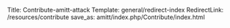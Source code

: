 Title: Contribute-amitt-attack
Template: general/redirect-index
RedirectLink: /resources/contribute
save_as: amitt/index.php/Contribute/index.html